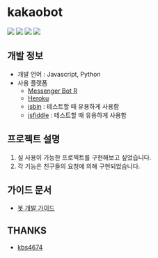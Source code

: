 # kakaobot

![](https://img.shields.io/github/commit-activity/y/Tanya58/kakaobot)
![](https://img.shields.io/github/commit-activity/m/Tanya58/kakaobot)
![](https://img.shields.io/github/commit-activity/w/Tanya58/kakaobot)
![](https://img.shields.io/github/last-commit/Tanya58/kakaobot)


## 개발 정보 
- 개발 언어 : Javascript, Python
- 사용 플랫폼 
  - [Messenger Bot R](https://play.google.com/store/apps/details?id=com.xfl.msgbot)
  - [Heroku](https://dashboard.heroku.com/)
  - [jsbin](http://jsbin.com/?js,output) : 테스트할 때 유용하게 사용함
  - [jsfiddle](https://jsfiddle.net/) : 테스트할 때 유용하게 사용함

## 프로젝트 설명
1. 실 사용이 가능한 프로젝트를 구현해보고 싶었습니다. 
2. 각 기능은 친구들의 요청에 의해 구현되었습니다. 

## 가이드 문서
- [봇 개발 가이드](https://github.com/Tanya58/kakaobot/tree/master/docs)


## THANKS
- [kbs4674](https://github.com/kbs4674/kakao-bot_public)
